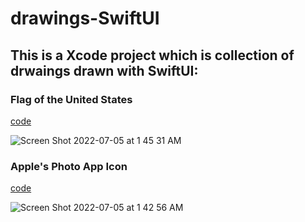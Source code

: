 # drawings-SwiftUI


## This is a Xcode project which is collection of drwaings drawn with SwiftUI:

### Flag of the United States

[code](https://github.com/seungjun-green/drawings-SwiftUI/tree/main/drawings-SwiftUI/Flag%20of%20the%20United%20States)

![Screen Shot 2022-07-05 at 1 45 31 AM](https://user-images.githubusercontent.com/60959924/177194219-8496fc83-088c-48f4-ae20-7ca7ae45a2bb.png)


### Apple's Photo App Icon

[code](https://github.com/seungjun-green/drawings-SwiftUI/tree/main/drawings-SwiftUI/PhotoAppIcon)

![Screen Shot 2022-07-05 at 1 42 56 AM](https://user-images.githubusercontent.com/60959924/177193935-9114dd25-22f8-44a8-9084-15ea3f1b27bb.png)

